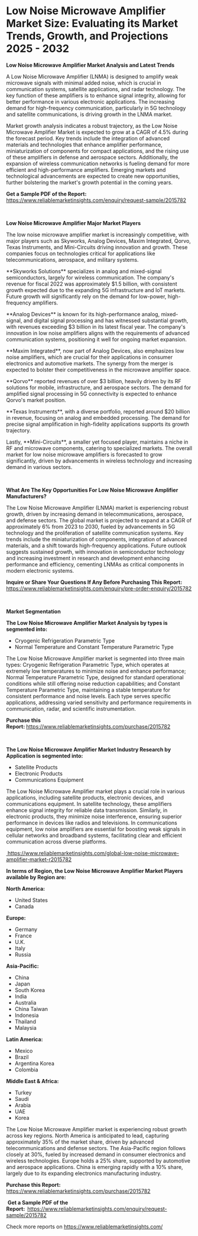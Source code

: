 <p><h1>Low Noise Microwave Amplifier Market Size: Evaluating its Market Trends, Growth, and Projections 2025 - 2032</h1></p><p><strong>Low Noise Microwave Amplifier Market Analysis and Latest Trends</strong></p>
<p><p>A Low Noise Microwave Amplifier (LNMA) is designed to amplify weak microwave signals with minimal added noise, which is crucial in communication systems, satellite applications, and radar technology. The key function of these amplifiers is to enhance signal integrity, allowing for better performance in various electronic applications. The increasing demand for high-frequency communication, particularly in 5G technology and satellite communications, is driving growth in the LNMA market.</p><p>Market growth analysis indicates a robust trajectory, as the Low Noise Microwave Amplifier Market is expected to grow at a CAGR of 4.5% during the forecast period. Key trends include the integration of advanced materials and technologies that enhance amplifier performance, miniaturization of components for compact applications, and the rising use of these amplifiers in defense and aerospace sectors. Additionally, the expansion of wireless communication networks is fueling demand for more efficient and high-performance amplifiers. Emerging markets and technological advancements are expected to create new opportunities, further bolstering the market's growth potential in the coming years.</p></p>
<p><strong>Get a Sample PDF of the Report:&nbsp;</strong> <a href="https://www.reliablemarketinsights.com/enquiry/request-sample/2015782?utm_campaign=2241&utm_medium=2&utm_source=Github&utm_content=ia&utm_term=06042025&utm_id=low-noise-microwave-amplifier">https://www.reliablemarketinsights.com/enquiry/request-sample/2015782</a></p>
<p>&nbsp;</p>
<p><strong>Low Noise Microwave Amplifier Major Market Players</strong></p>
<p><p>The low noise microwave amplifier market is increasingly competitive, with major players such as Skyworks, Analog Devices, Maxim Integrated, Qorvo, Texas Instruments, and Mini-Circuits driving innovation and growth. These companies focus on technologies critical for applications like telecommunications, aerospace, and military systems.</p><p>**Skyworks Solutions** specializes in analog and mixed-signal semiconductors, largely for wireless communication. The company's revenue for fiscal 2022 was approximately $1.5 billion, with consistent growth expected due to the expanding 5G infrastructure and IoT markets. Future growth will significantly rely on the demand for low-power, high-frequency amplifiers.</p><p>**Analog Devices** is known for its high-performance analog, mixed-signal, and digital signal processing and has witnessed substantial growth, with revenues exceeding $3 billion in its latest fiscal year. The company's innovation in low noise amplifiers aligns with the requirements of advanced communication systems, positioning it well for ongoing market expansion.</p><p>**Maxim Integrated**, now part of Analog Devices, also emphasizes low noise amplifiers, which are crucial for their applications in consumer electronics and automotive markets. The synergy from the merger is expected to bolster their competitiveness in the microwave amplifier space.</p><p>**Qorvo** reported revenues of over $3 billion, heavily driven by its RF solutions for mobile, infrastructure, and aerospace sectors. The demand for amplified signal processing in 5G connectivity is expected to enhance Qorvo's market position.</p><p>**Texas Instruments**, with a diverse portfolio, reported around $20 billion in revenue, focusing on analog and embedded processing. The demand for precise signal amplification in high-fidelity applications supports its growth trajectory.</p><p>Lastly, **Mini-Circuits**, a smaller yet focused player, maintains a niche in RF and microwave components, catering to specialized markets. The overall market for low noise microwave amplifiers is forecasted to grow significantly, driven by advancements in wireless technology and increasing demand in various sectors.</p></p>
<p>&nbsp;</p>
<p><strong>What Are The Key Opportunities For Low Noise Microwave Amplifier Manufacturers?</strong></p>
<p><p>The Low Noise Microwave Amplifier (LNMA) market is experiencing robust growth, driven by increasing demand in telecommunications, aerospace, and defense sectors. The global market is projected to expand at a CAGR of approximately 6% from 2023 to 2030, fueled by advancements in 5G technology and the proliferation of satellite communication systems. Key trends include the miniaturization of components, integration of advanced materials, and a shift towards high-frequency applications. Future outlook suggests sustained growth, with innovation in semiconductor technology and increasing investment in research and development enhancing performance and efficiency, cementing LNMAs as critical components in modern electronic systems.</p></p>
<p><strong>Inquire or Share Your Questions If Any Before Purchasing This Report:</strong> <a href="https://www.reliablemarketinsights.com/enquiry/pre-order-enquiry/2015782?utm_campaign=2241&utm_medium=2&utm_source=Github&utm_content=ia&utm_term=06042025&utm_id=low-noise-microwave-amplifier">https://www.reliablemarketinsights.com/enquiry/pre-order-enquiry/2015782</a></p>
<p>&nbsp;</p>
<p><strong>Market Segmentation</strong></p>
<p><strong>The Low Noise Microwave Amplifier Market Analysis by types is segmented into:</strong></p>
<p><ul><li>Cryogenic Refrigeration Parametric Type</li><li>Normal Temperature and Constant Temperature Parametric Type</li></ul></p>
<p><p>The Low Noise Microwave Amplifier market is segmented into three main types: Cryogenic Refrigeration Parametric Type, which operates at extremely low temperatures to minimize noise and enhance performance; Normal Temperature Parametric Type, designed for standard operational conditions while still offering noise reduction capabilities; and Constant Temperature Parametric Type, maintaining a stable temperature for consistent performance and noise levels. Each type serves specific applications, addressing varied sensitivity and performance requirements in communication, radar, and scientific instrumentation.</p></p>
<p><strong>Purchase this Report:&nbsp;</strong><a href="https://www.reliablemarketinsights.com/purchase/2015782?utm_campaign=2241&utm_medium=2&utm_source=Github&utm_content=ia&utm_term=06042025&utm_id=low-noise-microwave-amplifier">https://www.reliablemarketinsights.com/purchase/2015782</a></p>
<p>&nbsp;</p>
<p><strong>The Low Noise Microwave Amplifier Market Industry Research by Application is segmented into:</strong></p>
<p><ul><li>Satellite Products</li><li>Electronic Products</li><li>Communications Equipment</li></ul></p>
<p><p>The Low Noise Microwave Amplifier market plays a crucial role in various applications, including satellite products, electronic devices, and communications equipment. In satellite technology, these amplifiers enhance signal integrity for reliable data transmission. Similarly, in electronic products, they minimize noise interference, ensuring superior performance in devices like radios and televisions. In communications equipment, low noise amplifiers are essential for boosting weak signals in cellular networks and broadband systems, facilitating clear and efficient communication across diverse platforms.</p></p>
<p><a href="https://www.reliablemarketinsights.com/global-low-noise-microwave-amplifier-market-r2015782?utm_campaign=2241&utm_medium=2&utm_source=Github&utm_content=ia&utm_term=06042025&utm_id=low-noise-microwave-amplifier">&nbsp;https://www.reliablemarketinsights.com/global-low-noise-microwave-amplifier-market-r2015782</a></p>
<p><strong>In terms of Region, the Low Noise Microwave Amplifier Market Players available by Region are:</strong></p>
<p>
    <p> <strong> North America: </strong>
        <ul>
            <li>United States</li>
            <li>Canada</li>
        </ul>
        </p> 
    <p> <strong> Europe: </strong>
        <ul>
            <li>Germany</li>
            <li>France</li>
            <li>U.K.</li>
            <li>Italy</li>
            <li>Russia</li>
        </ul>
        </p> 
    <p> <strong> Asia-Pacific: </strong>
        <ul>
            <li>China</li>
            <li>Japan</li>
            <li>South Korea</li>
            <li>India</li>
            <li>Australia</li>
            <li>China Taiwan</li>
            <li>Indonesia</li>
            <li>Thailand</li>
            <li>Malaysia</li>
        </ul>
        </p> 
    <p> <strong> Latin America: </strong>
        <ul>
            <li>Mexico</li>
            <li>Brazil</li>
            <li>Argentina Korea</li>
            <li>Colombia</li>
        </ul>
        </p> 
    <p> <strong> Middle East & Africa: </strong>
        <ul>
            <li>Turkey</li>
            <li>Saudi</li>
            <li>Arabia</li>
            <li>UAE</li>
            <li>Korea</li>
        </ul>
    </p>
    </p>
<p><p>The Low Noise Microwave Amplifier market is experiencing robust growth across key regions. North America is anticipated to lead, capturing approximately 35% of the market share, driven by advanced telecommunications and defense sectors. The Asia-Pacific region follows closely at 30%, fueled by increased demand in consumer electronics and wireless technologies. Europe holds a 25% share, supported by automotive and aerospace applications. China is emerging rapidly with a 10% share, largely due to its expanding electronics manufacturing industry.</p></p>
<p><strong>Purchase this Report: </strong><a href="https://www.reliablemarketinsights.com/purchase/2015782?utm_campaign=2241&utm_medium=2&utm_source=Github&utm_content=ia&utm_term=06042025&utm_id=low-noise-microwave-amplifier">https://www.reliablemarketinsights.com/purchase/2015782</a></p>
<p>&nbsp;<strong>Get a Sample PDF of the Report:&nbsp;&nbsp;</strong><a href="https://www.reliablemarketinsights.com/enquiry/request-sample/2015782?utm_campaign=2241&utm_medium=2&utm_source=Github&utm_content=ia&utm_term=06042025&utm_id=low-noise-microwave-amplifier">https://www.reliablemarketinsights.com/enquiry/request-sample/2015782</a></p>
<p><strong></strong></p>
<p>Check more reports on <a href="https://www.reliablemarketinsights.com/?utm_campaign=2241&utm_medium=2&utm_source=Github&utm_content=ia&utm_term=06042025&utm_id=low-noise-microwave-amplifier">https://www.reliablemarketinsights.com/</a></p>
